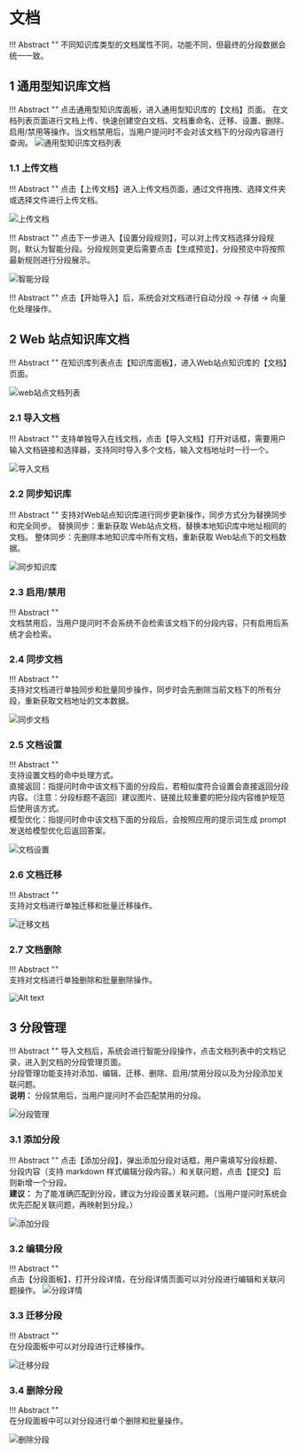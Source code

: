# 文档

!!! Abstract ""
    不同知识库类型的文档属性不同，功能不同，但最终的分段数据会统一一致。

## 1 通用型知识库文档

!!! Abstract ""
    点击通用型知识库面板，进入通用型知识库的【文档】页面。
    在文档列表页面进行文档上传、快速创建空白文档、文档重命名、迁移、设置、删除、启用/禁用等操作。当文档禁用后，当用户提问时不会对该文档下的分段内容进行查询。 
![通用型知识库文档列表](../../img/dataset/doc_list.png)

### 1.1 上传文档 

!!! Abstract ""
    点击【上传文档】进入上传文档页面，通过文件拖拽、选择文件夹或选择文件进行上传文档。

![上传文档](../../img/dataset/upload-doc.png)

!!! Abstract ""
    点击下一步进入【设置分段规则】，可以对上传文档选择分段规则，默认为智能分段。分段规则变更后需要点击【生成预览】，分段预览中将按照最新规则进行分段展示。

![智能分段](<../../img/dataset/automatic paragraphing.png>)

!!! Abstract ""
    点击【开始导入】后，系统会对文档进行自动分段 -> 存储 -> 向量化处理操作。

## 2 Web 站点知识库文档

!!! Abstract "" 
    在知识库列表点击【知识库面板】，进入Web站点知识库的【文档】页面。

![web站点文档列表](../../img/dataset/web_doc.png)

### 2.1 导入文档 

!!! Abstract ""
    支持单独导入在线文档，点击【导入文档】打开对话框，需要用户输入文档链接和选择器，支持同时导入多个文档，输入文档地址时一行一个。

![导入文档](../../img/dataset/upload-web-doc.png)

### 2.2 同步知识库

!!! Abstract ""
    支持对Web站点知识库进行同步更新操作，同步方式分为替换同步和完全同步。
    替换同步：重新获取 Web站点文档，替换本地知识库中地址相同的文档。
    整体同步：先删除本地知识库中所有文档，重新获取 Web站点下的文档数据。

![同步知识库](../../img/dataset/sysn_dataset.png)

### 2.3 启用/禁用

!!! Abstract ""    
    文档禁用后，当用户提问时不会系统不会检索该文档下的分段内容，只有启用后系统才会检索。  

### 2.4 同步文档 

!!! Abstract ""     
    支持对文档进行单独同步和批量同步操作，同步时会先删除当前文档下的所有分段，重新获取文档地址的文本数据。   

![同步文档](../../img/dataset/sysn_doc.png)  


### 2.5 文档设置

!!! Abstract ""      
    支持设置文档的命中处理方式。     
    直接返回：指提问时命中该文档下面的分段后，若相似度符合设置会直接返回分段内容。（注意：分段标题不返回）建议图片、链接比较重要的把分段内容维护规范后使用该方式。     
    模型优化：指提问时命中该文档下面的分段后，会按照应用的提示词生成 prompt 发送给模型优化后返回答案。   

![文档设置](../../img/dataset/doc-set.png)

### 2.6 文档迁移

!!! Abstract ""  
    支持对文档进行单独迁移和批量迁移操作。

![迁移文档](../../img/dataset/doc-move.png)

### 2.7 文档删除

!!! Abstract ""  
    支持对文档进行单独删除和批量删除操作。

![Alt text](../../img/dataset/doc-del.png)

## 3 分段管理

!!! Abstract ""
    导入文档后，系统会进行智能分段操作，点击文档列表中的文档记录，进入到文档的分段管理页面。       
    分段管理功能支持对添加、编辑、迁移、删除、启用/禁用分段以及为分段添加关联问题。      
    **说明：** 分段禁用后，当用户提问时不会匹配禁用的分段。 

![分段管理](<../../img/dataset/Segmentation management.png>)

### 3.1 添加分段 

!!! Abstract "" 
    点击【添加分段】，弹出添加分段对话框，用户需填写分段标题、分段内容（支持 markdown 样式编辑分段内容。）和关联问题，点击【提交】后则新增一个分段。           
    **建议：** 为了能准确匹配到分段，建议为分段设置关联问题。（当用户提问时系统会优先匹配关联问题，再映射到分段。） 

![添加分段](../../img/dataset/add-Segmentation.png)

### 3.2 编辑分段

!!! Abstract ""    
    点击【分段面板】，打开分段详情，在分段详情页面可以对分段进行编辑和关联问题操作。
![分段详情](../../img/dataset/Edit-Segmentation.png)

### 3.3 迁移分段

!!! Abstract ""  
    在分段面板中可以对分段进行迁移操作。

![迁移分段](../../img/dataset/move-Segmentation.png)

### 3.4 删除分段

!!! Abstract ""  
    在分段面板中可以对分段进行单个删除和批量操作。

![删除分段](../../img/dataset/Del-Segmentation.png)
